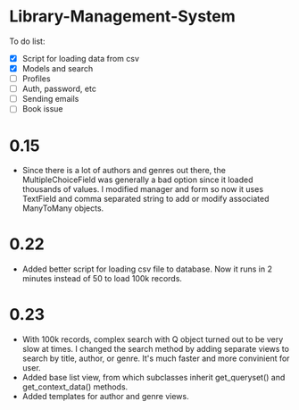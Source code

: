# Library-Management-System

To do list:
- [x] Script for loading data from csv
- [x] Models and search
- [ ] Profiles
- [ ] Auth, password, etc
- [ ] Sending emails
- [ ] Book issue

# 0.15
+ Since there is a lot of authors and genres out there, the MultipleChoiceField was generally a bad option since it loaded thousands of values. I modified manager and form so now it uses TextField and comma separated string to add or modify associated ManyToMany objects.

# 0.22
+ Added better script for loading csv file to database. Now it runs in 2 minutes instead of 50 to load 100k records.

# 0.23
+ With 100k records, complex search with Q object turned out to be very slow at times. I changed the search method by adding separate views to search by title, author, or genre. It's much faster and more convinient for user.
+ Added base list view, from which subclasses inherit get_queryset() and get_context_data() methods.
+ Added templates for author and genre views.
